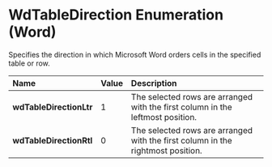 
# WdTableDirection Enumeration (Word)

Specifies the direction in which Microsoft Word orders cells in the specified table or row.



|**Name**|**Value**|**Description**|
|:-----|:-----|:-----|
|**wdTableDirectionLtr**|1|The selected rows are arranged with the first column in the leftmost position.|
|**wdTableDirectionRtl**|0|The selected rows are arranged with the first column in the rightmost position.|
